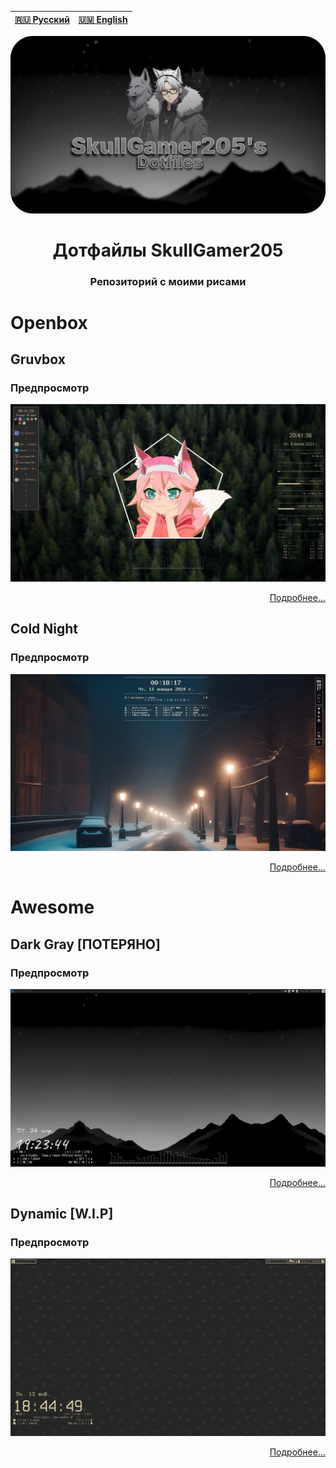 |[🇷🇺 Русский](README-ru.md) | [🇺🇲 English](README.md)|
|-|-|
<p align="center"><a href="https://github.com/SkullGamer205/dotfiles"><img src="https://raw.githubusercontent.com/SkullGamer205/dotfiles/main/logo.png" alt="SkullGamer205's Dotfiles"></a></p>

# <div align="center">Дотфайлы SkullGamer205</div>
### <div align="center">Репозиторий с моими рисами</div>

# Openbox
## Gruvbox
### Предпросмотр
![Главный экран](openbox/GRUVBOX/PREVIEWS/preview-1.png)
<div align="right"><a href="openbox/GRUVBOX/README-ru.md">Подробнее...</a></div>

## Cold Night
### Предпросмотр
![Главный экран](openbox/COLD_NIGHT/.PREVIEWS/SCREENSHOT-1.png)
<div align="right"><a href="openbox/COLD_NIGHT/README-ru.md">Подробнее...</a></div>


# Awesome
## Dark Gray [ПОТЕРЯНО]
### Предпросмотр
![Главный экран](/awesome/DARK_GRAY/.preview/screenshot-1.png)
<div align="right"><a href="awesome/DARK_GRAY/README-ru.md">Подробнее...</a></div>

## Dynamic [W.I.P]
### Предпросмотр
![Главный экран](/awesome/dynamic-wip/home/user/media/screenshots/2025-01-13--18-44-49.png)
<div align="right"><a href="awesome/dynamic-wip/README-RU.md">Подробнее...</a></div>

